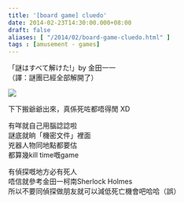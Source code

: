 ```yaml
---
title: '[board game] cluedo'
date: 2014-02-23T14:30:00.000+08:00
draft: false
aliases: [ "/2014/02/board-game-cluedo.html" ]
tags : [amusement - games]
---
```


「謎はすべて解けた!」by 金田一一  
（譯：謎團已經全部解開了）  

![](/images/cluedo.jpg)

下下搬爺爺出來，真係死咗都唔得閒 XD  
  
有咩就自己用腦諗諗啦  
謎底就晌「機密文件」裡面  
兇器人物同地點都要估  
都算幾kill time嘅game  
  
有偵探嘅地方必有死人  
唔信就參考金田一柯南Sherlock Holmes  
所以不要同偵探做朋友就可以減低死亡機會吧哈哈（誤）
